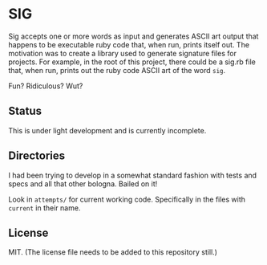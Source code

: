 # SIG

Sig accepts one or more words as input and generates ASCII art output
that happens to be executable ruby code that, when run, prints itself
out. The motivation was to create a library used to generate signature
files for projects. For example, in the root of this project, there
could be a sig.rb file that, when run, prints out the ruby code ASCII
art of the word `sig`.

Fun? Ridiculous? Wut?

## Status

This is under light development and is currently incomplete.

## Directories

I had been trying to develop in a somewhat standard fashion with tests
and specs and all that other bologna. Bailed on it!

Look in `attempts/` for current working code. Specifically in the files
with `current` in their name.

## License

MIT. (The license file needs to be added to this repository still.)
